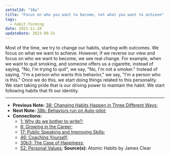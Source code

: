 ```yaml
---
zettelId: "38a"
title: "Focus on who you want to become, not what you want to achieve"
tags:
  - habit-forming
date: 2021-11-28
updateDate: 2023-09-21
---
```


Most of the time, we try to change our habits, starting with outcomes. We focus on what we want to achieve. However, if we reverse our view and focus on who we want to become, we see real change. For example, when we want to quit smoking, and someone offers us a cigarette, instead of saying, "No, I'm trying to quit", we say, "No, I'm not a smoker." Instead of saying, "I'm a person who wants this behavior," we say, "I'm a person who is this." Once we do this, we start doing things related to this personality. We start taking pride that is our driving power to maintain the habit. We start following habits that fit our identity.

---

- **Previous Note:** [38: Changing Habits Happen in Three Different Ways](/notes/38/);
- **Next Note:** [38b: Behaviors run on Auto-pilot](/notes/38b/);
- **Connections:**
  - [1: Why do we bother to write?](/notes/1/);
  - [8: Growing in the Career](/notes/8/);
  - [17: Public Speaking and Improving Skills](/notes/17/);
  - [46: Coaching Yourself](/notes/46/);
  - [30b3: The Case of Happiness](/notes/30b3/);
  - [52: Personal Values](/notes/52/);
**Source(s):** Atomic Habits by James Clear
